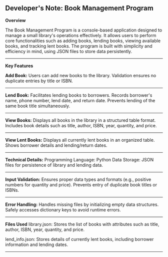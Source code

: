 Developer's Note: Book Management Program
----------------------------------------------------------
**Overview**

The Book Management Program is a console-based application designed to manage a small library's operations effectively. 
It allows users to perform core functionalities such as adding books, lending books, viewing available books, and tracking lent books. 
The program is built with simplicity and efficiency in mind, using JSON files to store data persistently.

----------------------------------------------------------
**Key Features**

**Add Book:**
Users can add new books to the library.
Validation ensures no duplicate entries by title or ISBN.

----------------------------------------------------------
**Lend Book:**
Facilitates lending books to borrowers.
Records borrower's name, phone number, lend date, and return date.
Prevents lending of the same book title simultaneously.

----------------------------------------------------------
**View Books:**
Displays all books in the library in a structured table format.
Includes book details such as title, author, ISBN, year, quantity, and price.

----------------------------------------------------------
**View Lent Books:**
Displays all currently lent books in an organized table.
Shows borrower details and lending/return dates.

----------------------------------------------------------
**Technical Details:**
Programming Language: Python
Data Storage: JSON files for persistence of library and lending data.

----------------------------------------------------------
**Input Validation:**
Ensures proper data types and formats (e.g., positive numbers for quantity and price).
Prevents entry of duplicate book titles or ISBNs.

----------------------------------------------------------
**Error Handling:**
Handles missing files by initializing empty data structures.
Safely accesses dictionary keys to avoid runtime errors.

----------------------------------------------------------
**Files Used**
library.json:
Stores the list of books with attributes such as title, author, ISBN, year, quantity, and price.

lend_info.json:
Stores details of currently lent books, including borrower information and lending dates.

----------------------------------------------------------
